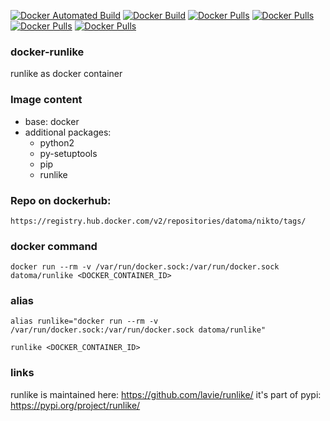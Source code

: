 [![Docker Automated Build](https://img.shields.io/docker/automated/datoma/nikto?style=plastic)](https://hub.docker.com/r/datoma/runlike/) [![Docker Build](https://img.shields.io/docker/build/datoma/nikto?style=plastic)](https://hub.docker.com/r/datoma/runlike/) [![Docker Pulls](https://img.shields.io/docker/pulls/datoma/nikto?style=plastic)](https://hub.docker.com/r/datoma/runlike/) [![Docker Pulls](https://img.shields.io/docker/stars/datoma/nikto?style=plastic)](https://hub.docker.com/r/datoma/runlike/) [![Docker Pulls](https://img.shields.io/microbadger/layers/datoma/nikto?style=plastic)](https://hub.docker.com/r/datoma/runlike/) [![Docker Pulls](https://img.shields.io/microbadger/image-size/datoma/nikto?style=plastic)](https://hub.docker.com/r/datoma/runlike/)

### docker-runlike
runlike as docker container

### Image content
- base: docker
- additional packages: 
  - python2
  - py-setuptools
  - pip
  - runlike

### Repo on dockerhub:
    https://registry.hub.docker.com/v2/repositories/datoma/nikto/tags/

### docker command
    docker run --rm -v /var/run/docker.sock:/var/run/docker.sock datoma/runlike <DOCKER_CONTAINER_ID>

### alias
    alias runlike="docker run --rm -v /var/run/docker.sock:/var/run/docker.sock datoma/runlike"

    runlike <DOCKER_CONTAINER_ID>
### links
runlike is maintained here: https://github.com/lavie/runlike/
it's part of pypi: https://pypi.org/project/runlike/
